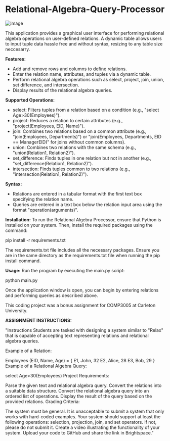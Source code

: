 # Relational-Algebra-Query-Processor

![image](https://github.com/JJPelk/Relational-Algebra-Query-Processor/assets/146587699/d3d24da6-eaf2-49a5-a2bb-a684d4c33dd5)

This application provides a graphical user interface for performing relational algebra operations on user-defined relations. A dynamic table allows users to input tuple data hassle free and without syntax, resizing to any table size neccesarry. 

**Features:**
- Add and remove rows and columns to define relations.
- Enter the relation name, attributes, and tuples via a dynamic table.
- Perform relational algebra operations such as select, project, join, union, set difference, and intersection.
- Display results of the relational algebra queries.

**Supported Operations:**
- select: Filters tuples from a relation based on a condition (e.g., "select Age>30(Employees)").
- project: Reduces a relation to certain attributes (e.g., "project(Employees, EID, Name)").
- join: Combines two relations based on a common attribute (e.g., "join(Employees, Departments)") or "join(Employees, Departments, EID == ManagerEID)" 
  for joins without common columns).
- union: Combines two relations with the same schema (e.g., "union(Relation1, Relation2)").
- set_difference: Finds tuples in one relation but not in another (e.g., "set_difference(Relation1, Relation2)").
- intersection: Finds tuples common to two relations (e.g., "intersection(Relation1, Relation2)").

**Syntax:**
- Relations are entered in a tabular format with the first text box specifying the relation name.
- Queries are entered in a text box below the relation input area using the format "operation(arguments)".

**Installation:**
To run the Relational Algebra Processor, ensure that Python is installed on your system. Then, install the required packages using the command:

pip install -r requirements.txt

The requirements.txt file includes all the necessary packages. Ensure you are in the same directory as the requirements.txt file when running the pip install command.

**Usage:**
Run the program by executing the main.py script:

python main.py

Once the application window is open, you can begin by entering relations and performing queries as described above.


This coding project was a bonus assignment for COMP3005 at Carleton University. 


**ASSIGNMENT INSTRUCTIONS:**

"Instructions
Students are tasked with designing a system similar to "Relax" that is capable of accepting text representing relations and relational algebra queries.

Example of a Relation:

Employees (EID, Name, Age) = {
E1, John, 32
E2, Alice, 28
E3, Bob, 29
}
Example of a Relational Algebra Query:

select Age>30(Employees)
Project Requirements:

Parse the given text and relational algebra query.
Convert the relations into a suitable data structure.
Convert the relational algebra query into an ordered list of operations.
Display the result of the query based on the provided relations.
Grading Criteria:

The system must be general. It is unacceptable to submit a system that only works with hard-coded examples.
Your system should support at least the following operations: selection, projection, join, and set operators. If not, please do not submit it.
Create a video illustrating the functionality of your system.
Upload your code to GitHub and share the link in Brightspace."

